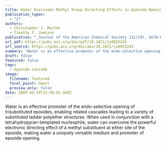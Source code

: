 ```yaml
---
title: Water Overcomes Methyl Group Directing Effects in Epoxide-Opening Cascades
publication_types:
  - "2"
authors:
  - Christopher J. Morten
  - Timothy F. Jamison
publication: "_Journal of the American Chemical Society 131(19), 6678-6679_, DOI: 10.1021/ja9025243"
url_pdf: https://pubs.acs.org/doi/pdf/10.1021/ja9025243
url_source: https://pubs.acs.org/doi/abs/10.1021/ja9025243
summary: "Water is an effective promoter of the endo-selective opening of trisubstituted epoxides, enabling related cascades leading to a variety of substituted ladder polyether structures. When used in conjunction with a tetrahydropyran-templated nucleophile, water can overcome the powerful electronic directing effect of a methyl substituent at either site of the epoxide, making water a uniquely versatile medium and promoter of epoxide opening."
draft: false
featured: false
tags:
  - Epoxide Cascade
image:
  filename: featured
  focal_point: Smart
  preview_only: false
date: 2009-04-29T15:38:01.460Z
---
```

  Water is an effective promoter of the endo-selective opening of trisubstituted epoxides, enabling related cascades leading to a variety of substituted ladder polyether structures. When used in conjunction with a tetrahydropyran-templated nucleophile, water can overcome the powerful electronic directing effect of a methyl substituent at either site of the epoxide, making water a uniquely versatile medium and promoter of epoxide opening.
